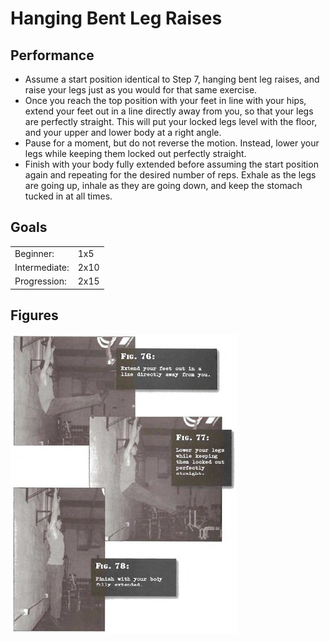 # Hanging Bent Leg Raises

## Performance

- Assume a start position identical to Step 7, hanging bent leg raises, and raise your legs just as you would for that same exercise.
- Once you reach the top position with your feet in line with your hips, extend your feet out in a line directly away from you, so that your legs are perfectly straight. This will put your locked legs level with the floor, and your upper and lower body at a right angle.
- Pause for a moment, but do not reverse the motion. Instead, lower your legs while keeping them locked out perfectly straight.
- Finish with your body fully extended before assuming the start position again and repeating for the desired number of reps. Exhale as the legs are going up, inhale as they are going down, and keep the stomach tucked in at all times.

## Goals

| | |
|---|---|
|Beginner: | 1x5 |
|Intermediate: | 2x10 |
|Progression: | 2x15 |

## Figures

![](../images/04_leg_raises/HangingFrogRaises.jpg)
